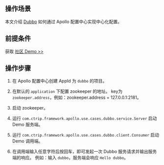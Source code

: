 ## 操作场景

本文介绍 [Dubbo](https://github.com/apache/incubator-dubbo) 如何通过 Apollo 配置中心实现中心化配置。


## 前提条件
获取 [社区 Demo >>](https://github.com/ctripcorp/apollo-use-cases/tree/master/dubbo)

## 操作步骤
1. 在 Apollo 配置中心创建 AppId 为 `dubbo` 的项目。
2. 在默认的 `application` 下配置 zookeeper 的地址。
	key为 `zookeeper.address`，例如：zookeeper.address = 127.0.0.1:2181。
3. 启动 zookeeper。
4. 运行 `com.ctrip.framework.apollo.use.cases.dubbo.service.Server` 启动 Demo 服务端。
5. 运行 `com.ctrip.framework.apollo.use.cases.dubbo.client.Consumer` 启动 Demo 调用端。

6. 在调用端输入任意字符后按回车，即可发起一次 Dubbo 服务请求并输出服务端的响应。
	例如：输入 `dubbo`，服务端会响应 `Hello dubbo`。
